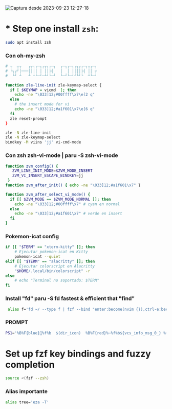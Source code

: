 ![Captura desde 2023-09-23 12-27-18](https://github.com/isaac1965/zsh/assets/44930181/80c54517-cd6a-4f5f-9a18-49f35e9dc124)

# * Step one install `zsh`:
```sh
sudo apt install zsh
```

### Con oh-my-zsh
```sh
# ┬  ┬┬   ┌┬┐┌─┐┌┬┐┌─┐  ┌─┐┌─┐┌┐┌┌─┐┬┌─┐
# └┐┌┘│───││││ │ ││├┤   │  │ ││││├┤ ││ ┬
#  └┘ ┴   ┴ ┴└─┘─┴┘└─┘  └─┘└─┘┘└┘└  ┴└─┘

function zle-line-init zle-keymap-select {
  if [ $KEYMAP = vicmd  ]; then
    echo -ne "\033]12;#00ffff\x7\e[2 q"
  else
    # the insert mode for vi
    echo -ne "\033]12;#a1f601\x7\e[6 q"
  fi
  zle reset-prompt
}

zle -N zle-line-init
zle -N zle-keymap-select
bindkey -M viins 'jj' vi-cmd-mode

```
### Con zsh zsh-vi-mode | paru -S zsh-vi-mode
```sh
function zvm_config() {
   ZVM_LINE_INIT_MODE=$ZVM_MODE_INSERT
   ZVM_VI_INSERT_ESCAPE_BINDKEY=jj
 }
function zvm_after_init() { echo -ne "\033]12;#a1f601\x7" }

function zvm_after_select_vi_mode() {
  if [[ $ZVM_MODE == $ZVM_MODE_NORMAL ]]; then
    echo -ne "\033]12;#00ffff\x7" # cyan en normal
  else
    echo -ne "\033]12;#a1f601\x7" # verde en insert
  fi
}

```
### Pokemon-icat config
```sh
if [[ "$TERM" == "xterm-kitty" ]]; then
    # Ejecutar pokemon-icat en Kitty
    pokemon-icat --quiet 
elif [[ "$TERM" == "alacritty" ]]; then
    # Ejecutar colorscript en Alacritty
    "$HOME/.local/bin/colorscript" -r
else
    # echo "Terminal no soportado: $TERM"
fi
```
### Install "fd" paru -S fd fastest & efficient that "find"
```sh
 alias f='fd ~/ --type f | fzf --bind "enter:become(nvim {}),ctrl-e:become(vim {})"'
```
### PROMPT
```sh
PS1='%B%F{blue}%f%b  $(dir_icon)  %B%F{red}%~%f%b${vcs_info_msg_0_} %(?.%B%F{green}.%F{red})%f%b '
```
# Set up fzf key bindings and fuzzy completion
```sh
source <(fzf --zsh)
```
### Alias importante
```sh
alias tree='eza -T'
```
